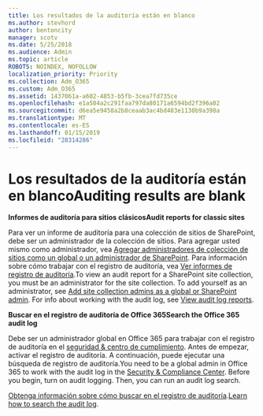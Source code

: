 ```yaml
---
title: Los resultados de la auditoría están en blanco
ms.author: stevhord
author: bentoncity
manager: scotv
ms.date: 5/25/2018
ms.audience: Admin
ms.topic: article
ROBOTS: NOINDEX, NOFOLLOW
localization_priority: Priority
ms.collection: Adm_O365
ms.custom: Adm_O365
ms.assetid: 1437061a-a602-4853-b5fb-3cea7fd735ce
ms.openlocfilehash: e1a584a2c291faa797da80171a6594bd2f396a02
ms.sourcegitcommit: d6ea5e9458a2b8ceaab3ac4bd483e1130b9a398a
ms.translationtype: MT
ms.contentlocale: es-ES
ms.lasthandoff: 01/15/2019
ms.locfileid: "28314286"
---
```

# <a name="auditing-results-are-blank"></a><span data-ttu-id="254c2-102">Los resultados de la auditoría están en blanco</span><span class="sxs-lookup"><span data-stu-id="254c2-102">Auditing results are blank</span></span>

 <span data-ttu-id="254c2-103">**Informes de auditoría para sitios clásicos**</span><span class="sxs-lookup"><span data-stu-id="254c2-103">**Audit reports for classic sites**</span></span>
  
<span data-ttu-id="254c2-p101">Para ver un informe de auditoría para una colección de sitios de SharePoint, debe ser un administrador de la colección de sitios. Para agregar usted mismo como administrador, vea [Agregar administradores de colección de sitios como un global o un administrador de SharePoint](https://go.microsoft.com/fwlink/?linkid=869390). Para información sobre cómo trabajar con el registro de auditoría, vea [Ver informes de registro de auditoría](https://go.microsoft.com/fwlink/?linkid=395237).</span><span class="sxs-lookup"><span data-stu-id="254c2-p101">To view an audit report for a SharePoint site collection, you must be an administrator for the site collection. To add yourself as an administrator, see [Add site collection admins as a global or SharePoint admin](https://go.microsoft.com/fwlink/?linkid=869390). For info about working with the audit log, see [View audit log reports](https://go.microsoft.com/fwlink/?linkid=395237).</span></span> 
  
 <span data-ttu-id="254c2-106">**Buscar en el registro de auditoría de Office 365**</span><span class="sxs-lookup"><span data-stu-id="254c2-106">**Search the Office 365 audit log**</span></span>
  
<span data-ttu-id="254c2-p102">Debe ser un administrador global en Office 365 para trabajar con el registro de auditoría en el [seguridad &amp; centro de cumplimiento](https://protection.office.com). Antes de empezar, activar el registro de auditoría. A continuación, puede ejecutar una búsqueda de registro de auditoría.</span><span class="sxs-lookup"><span data-stu-id="254c2-p102">You need to be a global admin in Office 365 to work with the audit log in the [Security &amp; Compliance Center](https://protection.office.com). Before you begin, turn on audit logging. Then, you can run an audit log search.</span></span> 
  
<span data-ttu-id="254c2-110">[Obtenga información sobre cómo buscar en el registro de auditoría](https://go.microsoft.com/fwlink/?linkid=708432).</span><span class="sxs-lookup"><span data-stu-id="254c2-110">[Learn how to search the audit log](https://go.microsoft.com/fwlink/?linkid=708432).</span></span>
  

